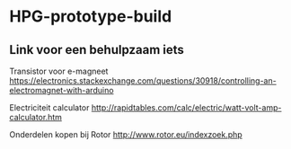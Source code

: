 # HPG-prototype-build

## Link voor een behulpzaam iets
Transistor voor e-magneet
https://electronics.stackexchange.com/questions/30918/controlling-an-electromagnet-with-arduino

Electriciteit calculator
http://rapidtables.com/calc/electric/watt-volt-amp-calculator.htm

Onderdelen kopen bij Rotor
http://www.rotor.eu/indexzoek.php
